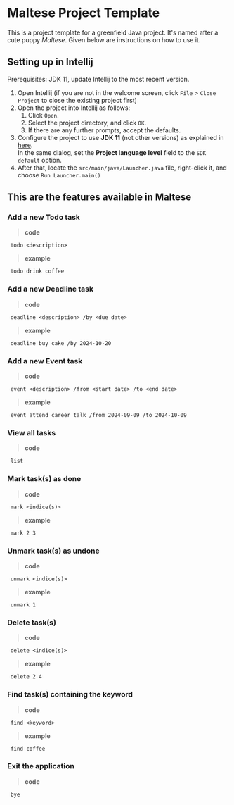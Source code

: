 # Maltese Project Template

This is a project template for a greenfield Java project. It's named after a cute puppy _Maltese_. Given below are instructions on how to use it.

## Setting up in Intellij

Prerequisites: JDK 11, update Intellij to the most recent version.

1. Open Intellij (if you are not in the welcome screen, click `File` > `Close Project` to close the existing project first)
2. Open the project into Intellij as follows:
   1. Click `Open`.
   2. Select the project directory, and click `OK`.
   3. If there are any further prompts, accept the defaults.
3. Configure the project to use **JDK 11** (not other versions) as explained in [here](https://www.jetbrains.com/help/idea/sdk.html#set-up-jdk).<br>
   In the same dialog, set the **Project language level** field to the `SDK default` option.
4. After that, locate the `src/main/java/Launcher.java` file, right-click it, and choose `Run Launcher.main()`

## This are the features available in Maltese
### Add a new Todo task
> **code**
   ```
    todo <description>
   ```
> **example**
   ```
    todo drink coffee
   ```
### Add a new Deadline task
> **code**
   ```
    deadline <description> /by <due date>
   ```
> **example**
   ```
    deadline buy cake /by 2024-10-20
   ```
### Add a new Event task
> **code**
   ```
    event <description> /from <start date> /to <end date>
   ```
> **example**
   ```
    event attend career talk /from 2024-09-09 /to 2024-10-09
   ```
### View all tasks
> **code**
   ```
    list
   ```
### Mark task(s) as done
> **code**
   ```
    mark <indice(s)>
   ```
> **example**
   ```
    mark 2 3
   ```
### Unmark task(s) as undone
> **code**
   ```
    unmark <indice(s)>
   ```
> **example**
   ```
    unmark 1
   ```
### Delete task(s)
> **code**
   ```
    delete <indice(s)>
   ```
> **example**
   ```
    delete 2 4
   ```
### Find task(s) containing the keyword
> **code**
   ```
    find <keyword>
   ```
> **example**
   ```
    find coffee
   ```
### Exit the application
> **code**
   ```
    bye
   ```


